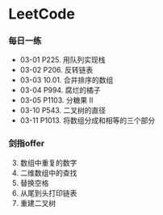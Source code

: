 # LeetCode

### 每日一练
* 03-01 P225.  用队列实现栈
* 03-02 P206.  反转链表
* 03-03 10.01. 合并排序的数组
* 03-04 P994.  腐烂的橘子
* 03-05 P1103. 分糖果 II
* 03-10 P543.  二叉树的直径
* 03-11 P1013. 将数组分成和相等的三个部分
### 剑指offer

3. 数组中重复的数字
4. 二维数组中的查找
5. 替换空格
6. 从尾到头打印链表 
7. 重建二叉树
